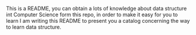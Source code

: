 This is a README, you can obtain a lots of knowledge about data structure int Computer Science form this repo, in order to make it easy for you to learn I am writing this README to present you a catalog concerning the way to learn data structure.